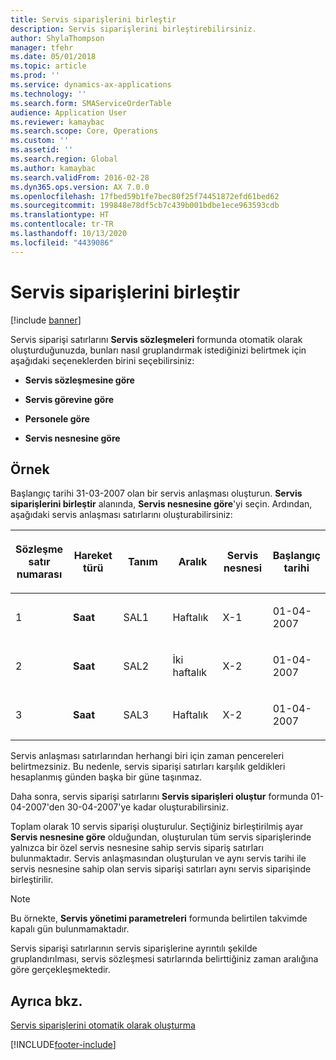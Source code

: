 ```yaml
---
title: Servis siparişlerini birleştir
description: Servis siparişlerini birleştirebilirsiniz.
author: ShylaThompson
manager: tfehr
ms.date: 05/01/2018
ms.topic: article
ms.prod: ''
ms.service: dynamics-ax-applications
ms.technology: ''
ms.search.form: SMAServiceOrderTable
audience: Application User
ms.reviewer: kamaybac
ms.search.scope: Core, Operations
ms.custom: ''
ms.assetid: ''
ms.search.region: Global
ms.author: kamaybac
ms.search.validFrom: 2016-02-28
ms.dyn365.ops.version: AX 7.0.0
ms.openlocfilehash: 17fbed59b1fe7bec80f25f74451872efd61bed62
ms.sourcegitcommit: 199848e78df5cb7c439b001bdbe1ece963593cdb
ms.translationtype: HT
ms.contentlocale: tr-TR
ms.lasthandoff: 10/13/2020
ms.locfileid: "4439086"
---
```

# <a name="combine-service-orders"></a>Servis siparişlerini birleştir   

[!include [banner](../includes/banner.md)]


Servis siparişi satırlarını **Servis sözleşmeleri** formunda otomatik olarak oluşturduğunuzda, bunları nasıl gruplandırmak istediğinizi belirtmek için aşağıdaki seçeneklerden birini seçebilirsiniz:

  - **Servis sözleşmesine göre**

  - **Servis görevine göre**

  - **Personele göre**

  - **Servis nesnesine göre**

## <a name="example"></a>Örnek

Başlangıç tarihi 31-03-2007 olan bir servis anlaşması oluşturun. **Servis siparişlerini birleştir** alanında, **Servis nesnesine göre**'yi seçin. Ardından, aşağıdaki servis anlaşması satırlarını oluşturabilirsiniz:

<table style="width:100%;">
<colgroup>
<col style="width: 16%" />
<col style="width: 16%" />
<col style="width: 16%" />
<col style="width: 16%" />
<col style="width: 16%" />
<col style="width: 16%" />
</colgroup>
<thead>
<tr class="header">
<th><p>Sözleşme satır numarası</p></th>
<th><p>Hareket türü</p></th>
<th><p>Tanım</p></th>
<th><p>Aralık</p></th>
<th><p>Servis nesnesi</p></th>
<th><p>Başlangıç tarihi</p></th>
</tr>
</thead>
<tbody>
<tr class="odd">
<td><p>1</p></td>
<td><p><strong>Saat</strong></p></td>
<td><p>SAL1</p></td>
<td><p>Haftalık</p></td>
<td><p>X-1</p></td>
<td><p>01-04-2007</p></td>
</tr>
<tr class="even">
<td><p>2</p></td>
<td><p><strong>Saat</strong></p></td>
<td><p>SAL2</p></td>
<td><p>İki haftalık</p></td>
<td><p>X-2</p></td>
<td><p>01-04-2007</p></td>
</tr>
<tr class="odd">
<td><p>3</p></td>
<td><p><strong>Saat</strong></p></td>
<td><p>SAL3</p></td>
<td><p>Haftalık</p></td>
<td><p>X-2</p></td>
<td><p>01-04-2007</p></td>
</tr>
</tbody>
</table>


Servis anlaşması satırlarından herhangi biri için zaman pencereleri belirtmezsiniz. Bu nedenle, servis siparişi satırları karşılık geldikleri hesaplanmış günden başka bir güne taşınmaz.

Daha sonra, servis siparişi satırlarını **Servis siparişleri oluştur** formunda 01-04-2007'den 30-04-2007'ye kadar oluşturabilirsiniz.

Toplam olarak 10 servis siparişi oluşturulur. Seçtiğiniz birleştirilmiş ayar **Servis nesnesine göre** olduğundan, oluşturulan tüm servis siparişlerinde yalnızca bir özel servis nesnesine sahip servis sipariş satırları bulunmaktadır. Servis anlaşmasından oluşturulan ve aynı servis tarihi ile servis nesnesine sahip olan servis siparişi satırları aynı servis siparişinde birleştirilir.


> [!NOTE]
> <P>Bu örnekte, <STRONG>Servis yönetimi parametreleri</STRONG> formunda belirtilen takvimde kapalı gün bulunmamaktadır.</P>



Servis siparişi satırlarının servis siparişlerine ayrıntılı şekilde gruplandırılması, servis sözleşmesi satırlarında belirttiğiniz zaman aralığına göre gerçekleşmektedir.

## <a name="see-also"></a>Ayrıca bkz.

[Servis siparişlerini otomatik olarak oluşturma](create-service-orders-automatically.md)

  




[!INCLUDE[footer-include](../../includes/footer-banner.md)]